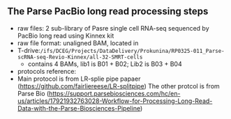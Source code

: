 ## The Parse PacBio long read processing steps

- raw files: 2 sub-library of Pasre single cell RNA-seq sequenced by PacBio long read using Kinnex kit
- raw file format: unaligned BAM, located in
- T-drive:`/ifs/DCEG/Projects/DataDelivery/Prokunina/RP0325-011_Parse-scRNA-seq-Revio-Kinnex/all-32-SMRT-cells`
  - contains 4 BAMs, lib1 is B01 + B02; Lib2 is B03 + B04 
- protocols reference:
- Main protocol is from LR-splie pipe papaer (https://github.com/fairliereese/LR-splitpipe)
    The other protcol is from Parse Bio (https://support.parsebiosciences.com/hc/en-us/articles/17921932763028-Workflow-for-Processing-Long-Read-Data-with-the-Parse-Biosciences-Pipeline)

  
